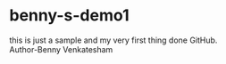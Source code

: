 # benny-s-demo1
this is just a sample and my very first thing done GitHub.
<br>
Author-Benny Venkatesham
